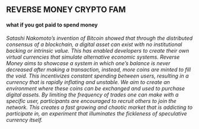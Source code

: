 ## REVERSE MONEY CRYPTO FAM
#### <b> what if you got paid to spend money </b>
<p> <i>Satashi Nakomoto’s invention of Bitcoin showed that through the distributed consensus of a blockchain, a digital asset can exist with no institutional backing or intrinsic value. This has enabled developers to create their own virtual currencies that simulate alternative economic systems. Reverse Money aims to showcase a system in which one’s balance is never decreased after making a transaction, instead, more coins are minted to fill the void. This incentivizes constant spending between users, resulting in a currency that is rapidly inflating and unstable.  We aim to create an environment where these coins can be exchanged and used to purchase digital assets. By limiting the frequency of trades one can make with a specific user, participants are encouraged to recruit others to join the network. This creates a fast growing and chaotic market that is addicting to participate in, an experiment that illuminates the fickleness of speculative currency itself.</i></p>
